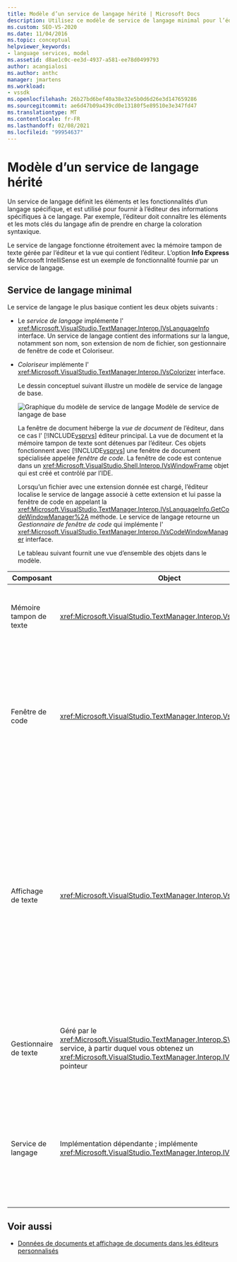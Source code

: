 ```yaml
---
title: Modèle d’un service de langage hérité | Microsoft Docs
description: Utilisez ce modèle de service de langage minimal pour l’éditeur de base de Visual Studio comme guide pour la création de votre propre service de langage.
ms.custom: SEO-VS-2020
ms.date: 11/04/2016
ms.topic: conceptual
helpviewer_keywords:
- language services, model
ms.assetid: d8ae1c0c-ee3d-4937-a581-ee78d0499793
author: acangialosi
ms.author: anthc
manager: jmartens
ms.workload:
- vssdk
ms.openlocfilehash: 26b27bd6bef40a38e32e5b0d6d26e3d147659286
ms.sourcegitcommit: ae6d47b09a439cd0e13180f5e89510e3e347fd47
ms.translationtype: MT
ms.contentlocale: fr-FR
ms.lasthandoff: 02/08/2021
ms.locfileid: "99954637"
---
```

# <a name="model-of-a-legacy-language-service"></a>Modèle d’un service de langage hérité
Un service de langage définit les éléments et les fonctionnalités d’un langage spécifique, et est utilisé pour fournir à l’éditeur des informations spécifiques à ce langage. Par exemple, l’éditeur doit connaître les éléments et les mots clés du langage afin de prendre en charge la coloration syntaxique.

 Le service de langage fonctionne étroitement avec la mémoire tampon de texte gérée par l’éditeur et la vue qui contient l’éditeur. L’option **Info Express** de Microsoft IntelliSense est un exemple de fonctionnalité fournie par un service de langage.

## <a name="a-minimal-language-service"></a>Service de langage minimal
 Le service de langage le plus basique contient les deux objets suivants :

- Le *service de langage* implémente l' <xref:Microsoft.VisualStudio.TextManager.Interop.IVsLanguageInfo> interface. Un service de langage contient des informations sur la langue, notamment son nom, son extension de nom de fichier, son gestionnaire de fenêtre de code et Coloriseur.

- *Coloriseur* implémente l' <xref:Microsoft.VisualStudio.TextManager.Interop.IVsColorizer> interface.

  Le dessin conceptuel suivant illustre un modèle de service de langage de base.

  ![Graphique du modèle de service de langage](../../extensibility/media/vslanguageservicemodel.gif "vsLanguageServiceModel") Modèle de service de langage de base

  La fenêtre de document héberge la *vue de document* de l’éditeur, dans ce cas l' [!INCLUDE[vsprvs](../../code-quality/includes/vsprvs_md.md)] éditeur principal. La vue de document et la mémoire tampon de texte sont détenues par l’éditeur. Ces objets fonctionnent avec [!INCLUDE[vsprvs](../../code-quality/includes/vsprvs_md.md)] une fenêtre de document spécialisée appelée *fenêtre de code*. La fenêtre de code est contenue dans un <xref:Microsoft.VisualStudio.Shell.Interop.IVsWindowFrame> objet qui est créé et contrôlé par l’IDE.

  Lorsqu’un fichier avec une extension donnée est chargé, l’éditeur localise le service de langage associé à cette extension et lui passe la fenêtre de code en appelant la <xref:Microsoft.VisualStudio.TextManager.Interop.IVsLanguageInfo.GetCodeWindowManager%2A> méthode. Le service de langage retourne un *Gestionnaire de fenêtre de code* qui implémente l' <xref:Microsoft.VisualStudio.TextManager.Interop.IVsCodeWindowManager> interface.

  Le tableau suivant fournit une vue d’ensemble des objets dans le modèle.

| Composant | Object | Fonction |
|------------------| - | - |
| Mémoire tampon de texte | <xref:Microsoft.VisualStudio.TextManager.Interop.VsTextBuffer> | Flux de texte en lecture/écriture Unicode. Il est possible que du texte utilise d’autres encodages. |
| Fenêtre de code | <xref:Microsoft.VisualStudio.TextManager.Interop.VsCodeWindow> | Fenêtre de document qui contient un ou plusieurs affichages de texte. Lorsque [!INCLUDE[vsprvs](../../code-quality/includes/vsprvs_md.md)] est en mode d’interface multidocument (MDI, multiple-document interface), la fenêtre de code est un enfant MDI. |
| Affichage de texte | <xref:Microsoft.VisualStudio.TextManager.Interop.VsTextView> | Fenêtre qui permet à l’utilisateur de parcourir et d’afficher du texte à l’aide du clavier et de la souris. Un affichage de texte apparaît pour l’utilisateur en tant qu’éditeur. Vous pouvez utiliser des affichages de texte dans des fenêtres d’éditeur ordinaires, dans la fenêtre sortie et dans la fenêtre exécution. En outre, vous pouvez configurer un ou plusieurs affichages de texte dans une fenêtre de code. |
| Gestionnaire de texte | Géré par le <xref:Microsoft.VisualStudio.TextManager.Interop.SVsTextManager> service, à partir duquel vous obtenez un <xref:Microsoft.VisualStudio.TextManager.Interop.IVsTextManager> pointeur | Composant qui gère les informations communes partagées par tous les composants décrits précédemment. |
| Service de langage | Implémentation dépendante ; implémente <xref:Microsoft.VisualStudio.TextManager.Interop.IVsLanguageInfo> | Objet qui fournit à l’éditeur des informations spécifiques au langage, telles que la mise en surbrillance de la syntaxe, la saisie semi-automatique des instructions et la correspondance des accolades. |

## <a name="see-also"></a>Voir aussi
- [Données de documents et affichage de documents dans les éditeurs personnalisés](../../extensibility/document-data-and-document-view-in-custom-editors.md)
